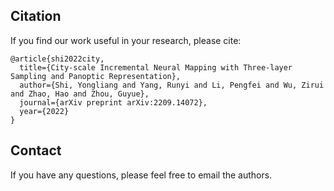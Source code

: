 
## Citation
If you find our work useful in your research, please cite:
```
@article{shi2022city,
  title={City-scale Incremental Neural Mapping with Three-layer Sampling and Panoptic Representation},
  author={Shi, Yongliang and Yang, Runyi and Li, Pengfei and Wu, Zirui and Zhao, Hao and Zhou, Guyue},
  journal={arXiv preprint arXiv:2209.14072},
  year={2022}
}
```

## Contact
If you have any questions, please feel free to email the authors.
